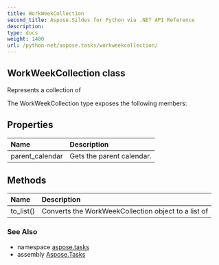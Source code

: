 ```yaml
---
title: WorkWeekCollection
second_title: Aspose.Sildes for Python via .NET API Reference
description: 
type: docs
weight: 1400
url: /python-net/aspose.tasks/workweekcollection/
---
```


## WorkWeekCollection class

Represents a collection of

The WorkWeekCollection type exposes the following members:
## Properties
| Name | Description |
| :- | :- |
|parent_calendar|Gets the parent calendar.|
## Methods
| Name | Description |
| :- | :- |
|to_list()|Converts the WorkWeekCollection object to a list of|

### See Also

* namespace [aspose.tasks](/tasks/python-net/aspose.tasks/)
* assembly [Aspose.Tasks](/tasks/python-net/)

